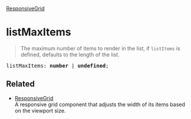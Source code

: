 [ResponsiveGrid](ResponsiveGrid.md)

# listMaxItems

> The maximum number of items to render in the list, if `listItems` is defined, defaults to the length of the list.

<pre class="docgen_signature">listMaxItems: <b>number</b> | <b>undefined</b>;</pre>

## Related

- [<!--{ref:class}-->ResponsiveGrid](ResponsiveGrid.md) \
    A responsive grid component that adjusts the width of its items based on the viewport size.
